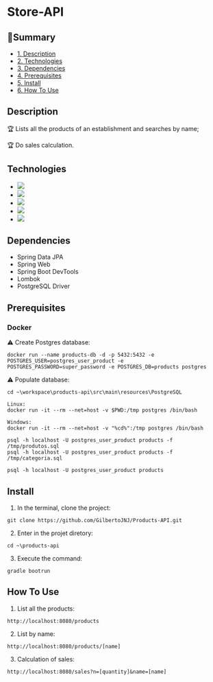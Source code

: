 # Store-API
## :book:Summary 
* [1. Description](#description)
* [2. Technologies](#technologies)
* [3. Dependencies](#dependencies)
* [4. Prerequisites](#prerequisites)
* [5. Install](#install)
* [6. How To Use](#how-to-use)

## Description
:trophy: Lists all the products of an establishment and searches by name;

:trophy: Do sales calculation.

## Technologies
- <img src="https://img.shields.io/static/v1?label=java&message=language&color=red&style=for-the-badge&logo=java"/>
- <img src="https://img.shields.io/static/v1?label=gradle&message=build&color=darkgreen&style=for-the-badge&logo=gradle"/>
- <img src="https://img.shields.io/static/v1?label=docker&message=container&color=cyan&style=for-the-badge&logo=docker"/>
- <img src="https://img.shields.io/static/v1?label=Postgres&message=database&color=blue&style=for-the-badge&logo=postgresql"/>
- <img src="https://img.shields.io/static/v1?label=spring&message=framework&color=green&style=for-the-badge&logo=spring"/>

## Dependencies
 - Spring Data JPA
 - Spring Web
 - Spring Boot DevTools
 - Lombok
 - PostgreSQL Driver
 
## Prerequisites
### Docker
:warning: Create Postgres database:
```shell script
docker run --name products-db -d -p 5432:5432 -e POSTGRES_USER=postgres_user_product -e POSTGRES_PASSWORD=super_password -e POSTGRES_DB=products postgres
```

:warning: Populate database:
```shell script
cd ~\workspace\products-api\src\main\resources\PostgreSQL

Linux:
docker run -it --rm --net=host -v $PWD:/tmp postgres /bin/bash

Windows:
docker run -it --rm --net=host -v "%cd%":/tmp postgres /bin/bash

psql -h localhost -U postgres_user_product products -f /tmp/produtos.sql
psql -h localhost -U postgres_user_product products -f /tmp/categoria.sql

psql -h localhost -U postgres_user_product products
```

## Install 
1. In the terminal, clone the project:
```shell script
git clone https://github.com/GilbertoJNJ/Products-API.git
```

2. Enter in the projet diretory:
```shell script
cd ~\products-api
```

3. Execute the command:
```shell script
gradle bootrun
```

## How To Use
1. List all the products:
``` shell script
http://localhost:8080/products
```

2. List by name:
``` shell script
http://localhost:8080/products/[name]
```

3. Calculation of sales:
``` shell script
http://localhost:8080/sales?n=[quantity]&name=[name]
```
